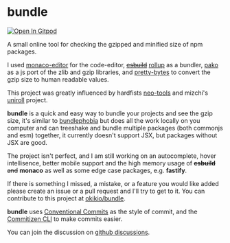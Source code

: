 # bundle

[![Open In Gitpod](https://gitpod.io/button/open-in-gitpod.svg)](https://gitpod.io/#https://github.com/okikio/bundle/blob/main/README.md)

A small online tool for checking the gzipped and minified size of npm packages.

I used [monaco-editor](https://github.com/microsoft/monaco-editor) for the code-editor, ~~[esbuild](https://github.com/evanw/esbuild)~~ [rollup](https://github.com/rollup/rollup) as a bundler, [pako](https://github.com/nodeca/pako) as a js port of the zlib and gzip libraries, and [pretty-bytes](https://github.com/sindresorhus/pretty-bytes) to convert the gzip size to human readable values.

This project was greatly influenced by hardfists [neo-tools](https://github.com/hardfist/neo-tools) and mizchi's [uniroll](https://github.com/mizchi/uniroll) project.

**bundle** is a quick and easy way to bundle your projects and see the gzip size, it's similar to [bundlephobia](https://bundlephobia.com) but does all the work locally on you computer and can treeshake and bundle multiple packages (both commonjs and esm) together, it currently doesn't support JSX, but packages without JSX are good.

The project isn't perfect, and I am still working on an autocomplete, hover intellisence, better mobile support and the high memory usage of ~~**esbuild** and~~ **monaco** as well as some edge case packages, e.g. **fastify**.

If there is something I missed, a mistake, or a feature you would like added please create an issue or a pull request and I'll try to get to it. You can contribute to this project at [okikio/bundle](https://github.com/okikio/bundle).

**bundle** uses [Conventional Commits](https://www.conventionalcommits.org/en/v1.0.0/) as the style of commit, and the [Commitizen CLI](http://commitizen.github.io/cz-cli/) to make commits easier.

You can join the discussion on [github discussions](https://github.com/okikio/bundle/discussions).

